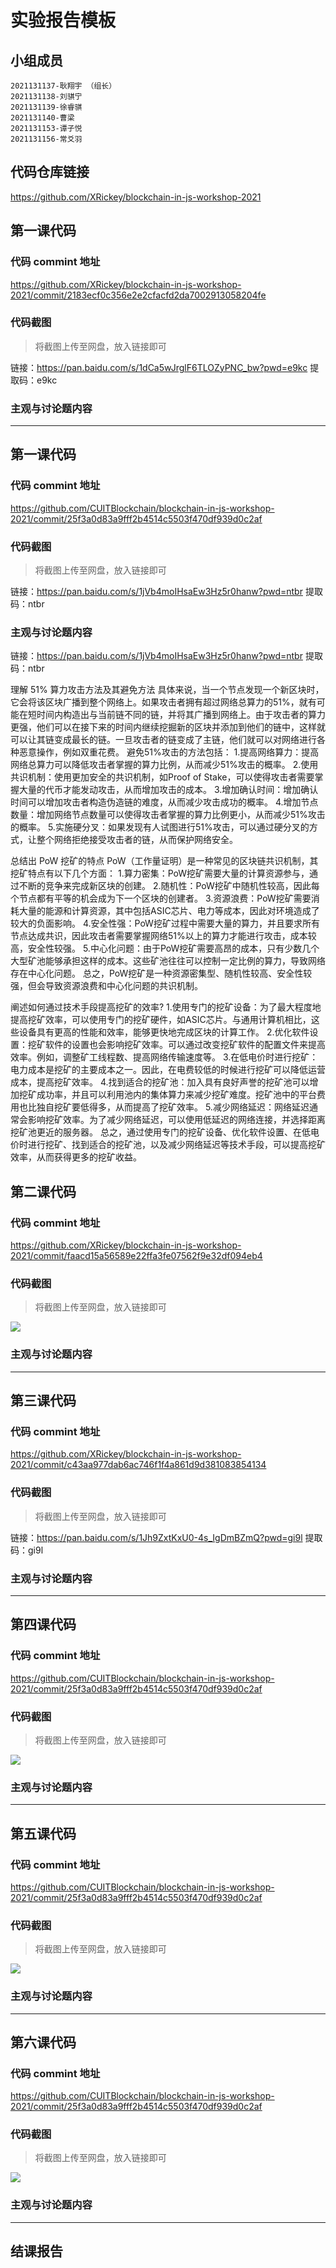 # 实验报告模板

## 小组成员

    2021131137-耿翔宇 （组长）
    2021131138-刘骐宁
    2021131139-徐睿骐
    2021131140-曹梁
    2021131153-谭子悦
    2021131156-常爻羽


## 代码仓库链接

https://github.com/XRickey/blockchain-in-js-workshop-2021



## 第一课代码


### 代码 commint 地址

https://github.com/XRickey/blockchain-in-js-workshop-2021/commit/2183ecf0c356e2e2cfacfd2da7002913058204fe


### 代码截图

> 将截图上传至网盘，放入链接即可

链接：https://pan.baidu.com/s/1dCa5wJrglF6TLOZyPNC_bw?pwd=e9kc 
提取码：e9kc


### 主观与讨论题内容

---



## 第一课代码


### 代码 commint 地址

https://github.com/CUITBlockchain/blockchain-in-js-workshop-2021/commit/25f3a0d83a9fff2b4514c5503f470df939d0c2af


### 代码截图

> 将截图上传至网盘，放入链接即可

链接：https://pan.baidu.com/s/1jVb4moIHsaEw3Hz5r0hanw?pwd=ntbr 
提取码：ntbr


### 主观与讨论题内容
链接：https://pan.baidu.com/s/1jVb4moIHsaEw3Hz5r0hanw?pwd=ntbr 
提取码：ntbr


理解 51% 算⼒攻击⽅法及其避免⽅法
具体来说，当一个节点发现一个新区块时，它会将该区块广播到整个网络上。如果攻击者拥有超过网络总算力的51%，就有可能在短时间内构造出与当前链不同的链，并将其广播到网络上。由于攻击者的算力更强，他们可以在接下来的时间内继续挖掘新的区块并添加到他们的链中，这样就可以让其链变成最长的链。一旦攻击者的链变成了主链，他们就可以对网络进行各种恶意操作，例如双重花费。
避免51%攻击的方法包括：
1.提高网络算力：提高网络总算力可以降低攻击者掌握的算力比例，从而减少51%攻击的概率。
2.使用共识机制：使用更加安全的共识机制，如Proof of Stake，可以使得攻击者需要掌握大量的代币才能发动攻击，从而增加攻击的成本。
3.增加确认时间：增加确认时间可以增加攻击者构造伪造链的难度，从而减少攻击成功的概率。
4.增加节点数量：增加网络节点数量可以使得攻击者掌握的算力比例更小，从而减少51%攻击的概率。
5.实施硬分叉：如果发现有人试图进行51%攻击，可以通过硬分叉的方式，让整个网络拒绝接受攻击者的链，从而保护网络安全。


总结出 PoW 挖矿的特点
PoW（工作量证明）是一种常见的区块链共识机制，其挖矿特点有以下几个方面：
1.算力密集：PoW挖矿需要大量的计算资源参与，通过不断的竞争来完成新区块的创建。
2.随机性：PoW挖矿中随机性较高，因此每个节点都有平等的机会成为下一个区块的创建者。
3.资源浪费：PoW挖矿需要消耗大量的能源和计算资源，其中包括ASIC芯片、电力等成本，因此对环境造成了较大的负面影响。
4.安全性强：PoW挖矿过程中需要大量的算力，并且要求所有节点达成共识，因此攻击者需要掌握网络51%以上的算力才能进行攻击，成本较高，安全性较强。
5.中心化问题：由于PoW挖矿需要高昂的成本，只有少数几个大型矿池能够承担这样的成本。这些矿池往往可以控制一定比例的算力，导致网络存在中心化问题。
总之，PoW挖矿是一种资源密集型、随机性较高、安全性较强，但会导致资源浪费和中心化问题的共识机制。


阐述如何通过技术⼿段提⾼挖矿的效率?
1.使用专门的挖矿设备：为了最大程度地提高挖矿效率，可以使用专门的挖矿硬件，如ASIC芯片。与通用计算机相比，这些设备具有更高的性能和效率，能够更快地完成区块的计算工作。
2.优化软件设置：挖矿软件的设置也会影响挖矿效率。可以通过改变挖矿软件的配置文件来提高效率。例如，调整矿工线程数、提高网络传输速度等。
3.在低电价时进行挖矿：电力成本是挖矿的主要成本之一。因此，在电费较低的时候进行挖矿可以降低运营成本，提高挖矿效率。
4.找到适合的挖矿池：加入具有良好声誉的挖矿池可以增加挖矿成功率，并且可以利用池内的集体算力来减少挖矿难度。挖矿池中的平台费用也比独自挖矿要低得多，从而提高了挖矿效率。
5.减少网络延迟：网络延迟通常会影响挖矿效率。为了减少网络延迟，可以使用低延迟的网络连接，并选择距离挖矿池更近的服务器。
总之，通过使用专门的挖矿设备、优化软件设置、在低电价时进行挖矿、找到适合的挖矿池，以及减少网络延迟等技术手段，可以提高挖矿效率，从而获得更多的挖矿收益。





## 第二课代码


### 代码 commint 地址

https://github.com/XRickey/blockchain-in-js-workshop-2021/commit/faacd15a56589e22ffa3fe07562f9e32df094eb4


### 代码截图

> 将截图上传至网盘，放入链接即可

![](链接)


### 主观与讨论题内容



---


## 第三课代码


### 代码 commint 地址

https://github.com/XRickey/blockchain-in-js-workshop-2021/commit/c43aa977dab6ac746f1f4a861d9d381083854134


### 代码截图

> 将截图上传至网盘，放入链接即可

链接：https://pan.baidu.com/s/1Jh9ZxtKxU0-4s_IgDmBZmQ?pwd=gi9l 
提取码：gi9l


### 主观与讨论题内容



---




## 第四课代码


### 代码 commint 地址

https://github.com/CUITBlockchain/blockchain-in-js-workshop-2021/commit/25f3a0d83a9fff2b4514c5503f470df939d0c2af


### 代码截图

> 将截图上传至网盘，放入链接即可

![](链接)


### 主观与讨论题内容



---




## 第五课代码


### 代码 commint 地址

https://github.com/CUITBlockchain/blockchain-in-js-workshop-2021/commit/25f3a0d83a9fff2b4514c5503f470df939d0c2af


### 代码截图

> 将截图上传至网盘，放入链接即可

![](链接)


### 主观与讨论题内容



---




## 第六课代码


### 代码 commint 地址

https://github.com/CUITBlockchain/blockchain-in-js-workshop-2021/commit/25f3a0d83a9fff2b4514c5503f470df939d0c2af


### 代码截图

> 将截图上传至网盘，放入链接即可

![](图片链接放这里)


### 主观与讨论题内容



---


## 结课报告






